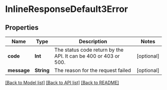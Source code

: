 # InlineResponseDefault3Error

## Properties
Name | Type | Description | Notes
------------ | ------------- | ------------- | -------------
**code** | **Int** | The status code return by the API. It can be 400 or 403 or 500. | [optional] 
**message** | **String** | The reason for the request failed | [optional] 

[[Back to Model list]](../README.md#documentation-for-models) [[Back to API list]](../README.md#documentation-for-api-endpoints) [[Back to README]](../README.md)


